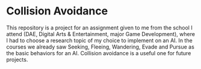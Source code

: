 # Collision Avoidance
This repository is a project for an assignment given to me from the school I attend (DAE, Digital Arts & Entertainment, major Game Development), where I had to choose a research topic of my choice to implement on an AI.
In the courses we already saw Seeking, Fleeing, Wandering, Evade and Pursue as the basic behaviors for an AI. Collision avoidance is a useful one for future projects.
